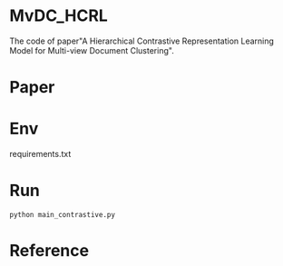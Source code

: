 # MvDC_HCRL
The code of paper"A Hierarchical Contrastive Representation Learning Model for Multi-view Document Clustering".

# Paper

# Env
requirements.txt

# Run
`python main_contrastive.py`

# Reference

